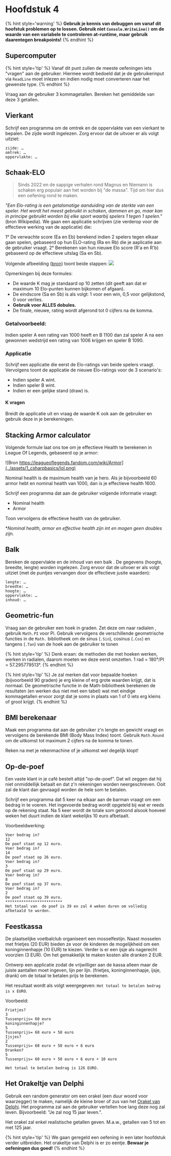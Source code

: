 # Hoofdstuk 4

{% hint style='warning' %}
**Gebruik je kennis van debuggen om vanaf dit hoofstuk problemen op te lossen. Gebruik niet ``Console.WriteLine()`` om de waarde van een variabele te controleren at-runtime, maar gebruik daarentegen breakpoints!**
{% endhint %}

## Supercomputer

{% hint style='tip' %}
Vanaf dit punt zullen  de meeste oefeningen iets "vragen" aan de gebruiker. Hiermee wordt bedoeld dat je de gebruikerinput via ``ReadLine`` moet inlezen en indien nodig moet converteren naar het gewenste type.
{% endhint %}

Vraag aan de gebruiker 3 kommagetallen. Bereken het gemiddelde van deze 3 getallen.

## Vierkant
Schrijf een programma om de omtrek en de oppervlakte van een vierkant te bepalen. De zijde wordt ingelezen. Zorg ervoor dat de uitvoer er als volgt uitziet:

```text
zijde: … 
omtrek: … 
oppervlakte: …
```

## Schaak-ELO

> Sinds 2022 en de sappige verhalen rond Magnus en Niemann is schaken erg populair aan het worden bij "de massa". Tijd om hier dus een oefening rond te maken.

*"Een Elo-rating is een getalsmatige aanduiding van de sterkte van een speler. Het wordt het meest gebruikt in schaken, dammen en go, maar kan in principe gebruikt worden bij elke sport waarbij spelers 1 tegen 1 spelen."* (bron Wikipedia). We gaan een applicatie schrijven (zie verderop voor de effectieve werking van de applicatie) die: 

1° De verwachte score (Ea en Eb) berekend indien 2 spelers tegen elkaar gaan spelen, gebaseerd op hun ELO-rating (Ra en Rb) die je aaplicatie aan de gebruiker vraagt.
2° Berekenen van hun nieuwe Elo score (R'a en R'b) gebaseerd op de effectieve uitslag (Sa en Sb). 

Volgende afbeelding ([bron](https://www.coorpacademy.com/en/blog/learning-innovation-en/elo-whos-the-best/)) toont beide stappen:
![](../assets/0_intro/elo.png)

Opmerkingen bij deze formules:

* De waarde K mag je standaard op 10 zetten (dit geeft aan dat er maximum 10 Elo-punten kunnen bijkomen of afgaan).
* De eindscore (Sa en Sb) is als volgt: 1 voor een win, 0,5 voor gelijkstond, 0 voor verlies.
* **Gebruik voor ALLES dobules.**
* De finale, nieuwe, rating wordt afgerond tot 0 cijfers na de komma. 

### Getalvoorbeeld:

Indien speler A een rating van 1000 heeft en B 1100 dan zal speler A na een gewonnen wedstrijd een rating van 1006 krijgen en speler B 1090.

### Applicatie

Schrijf een applicatie die eerst de Elo-ratings van beide spelers vraagt.
Vervolgens toont de applicatie de nieuwe Elo-ratings voor de 3 scenario's:
* Indien speler A wint.
* Indien speler B wint.
* Indien er een gelijke stand (draw) is.

#### K vragen

Breidt de applicatie uit en vraag de waarde K ook aan de gebruiker en gebruik deze in je berekeningen.


## Stacking Armor calculator

Volgende formule laat ons toe om je effectieve Health te berekenen in League Of Legends, gebaseerd op je armor:

![Bron https://leagueoflegends.fandom.com/wiki/Armor](../assets/1_csharpbasics/lol.png)

Nominal health is de maximum health van je hero. Als je bijvoorbeeld 60 armor hebt en nominal health van 1000, dan is je effectieve health 1600.

Schrijf een programma dat aan de gebruiker volgende informatie vraagt:

* Nominal health
* Armor

Toon vervolgens de effectieve health van de gebruiker.

**Nominal health, armor en effective health zijn int en mogen geen doubles zijn.*

## Balk

Bereken de oppervlakte en de inhoud van een balk . De gegevens (hoogte, breedte, lengte) worden ingelezen. Zorg ervoor dat de uitvoer er als volgt uitziet (met de puntjes vervangen door de effectieve jusite waarden):

```text
lengte: … 
breedte: … 
hoogte: … 
oppervlakte: … 
inhoud: … 
```

## Geometric-fun

Vraag aan de gebruiker een hoek in graden. Zet deze om naar radialen , gebruik ``Math.PI`` voor Pi. Gebruik vervolgens de verschillende geometrische functies in de ``Math.`` bibliotheek om de sinus (``.Sin``), cosinus (``.Cos``) en tangens (``.Tan``) van de hoek aan de gebruiker te tonen 

{% hint style='tip' %}
Denk eraan: de methoden die met hoeken werken, werken in radialen, daarom moeten we deze eerst omzetten.
1 rad = 180°/PI = 57.295779513°.
{% endhint %}

{% hint style='tip' %}
Je zal merken dat voor bepaalde hoeken (bijvoorbeeld 90 graden) je erg kleine of erg grote waarden krijgt, dat is normaal. De geometrische functie in de Math-bibliotheek berekenen de resultaten (en werken dus niet met een tabel) wat met eindige kommagetallen ervoor zorgt dat je soms in plaats van 1 of 0 iets erg kleins of groot krijgt.
{% endhint %}

## BMI berekenaar
Maak een programma dat aan de gebruiker z'n lengte en gewicht vraagt en vervolgens de berekende BMI (Body Mass Index) toont.
Gebruik ``Math.Round`` om de uitkomst tot maximum 2 cijfers na de komma te tonen.

Reken na met je rekenmachine of je uitkomst wel degelijk klopt!

## Op-de-poef
Een vaste klant in je café bestelt altijd "op-de-poef". Dat wil zeggen dat hij niet onmiddellijk betaalt en dat z'n rekeningen worden neergeschreven. Ooit zal de klant dan gevraagd worden de hele som te betalen.

Schrijf een programma dat 5 keer na elkaar aan de barman vraagt om een bedrag in te voeren. Het ingevoerde bedrag wordt opgeteld bij wat er reeds op de rekening staat. Na 5 keer wordt de totale som getoond alsook hoeveel weken het duurt indien de klant wekelijks 10 euro afbetaalt.

Voorbeeldwerking:


```text
Voer bedrag in?
12
De poef staat op 12 euro.
Voer bedrag in?
14
De poef staat op 26 euro.
Voer bedrag in?
3
De poef staat op 29 euro.
Voer bedrag in?
8
De poef staat op 37 euro.
Voer bedrag in?
2
De poef staat op 39 euro.
*************************
Het totaal van  de poef is 39 en zal 4 weken duren om volledig afbetaald te worden.
```


## Feestkassa
De plaatselijke voetbalclub organiseert een mosselfestijn. Naast mosselen met frietjes (20 EUR) bieden ze voor de kinderen de mogelijkheid om een koninginnenhapje (10 EUR) te kiezen. Verder is er een ijsje als nagerecht voorzien (3 EUR). Om het gemakkelijk te maken kosten alle dranken 2 EUR.


Ontwerp een applicatie zodat de vrijwilliger aan de kassa alleen maar de juiste aantallen moet ingeven, lijn per lijn. (frietjes, koninginnenhapje, ijsje, drank) om de totaal te betalen prijs te berekenen. 

Het resultaat wordt als volgt weergegeven: ``Het totaal te betalen bedrag is x EURO``.

Voorbeeld:
```
Frietjes?
3   
Tussenprijs= 60 euro
koninginnenhapje?
5
Tussenprijs= 60 euro + 50 euro
Ijsjes?
2
Tussenprijs= 60 euro + 50 euro + 6 euro
Dranken?
5
Tussenprijs= 60 euro + 50 euro + 6 euro + 10 euro

Het totaal te betalen bedrag is 126 EURO.
```

## Het Orakeltje van Delphi
Gebruik een random generator om een orakel (een duur woord voor waarzegger) te maken, namelijk de kleine broer of zus van het [Orakel van Delphi](https://nl.wikipedia.org/wiki/Orakel_van_Delphi). Het programma zal aan de gebruiker vertellen hoe lang deze nog zal leven. Bijvoorbeeld: "Je zal nog 15 jaar leven.".
 
Het orakel zal enkel realistische getallen geven. M.a.w., getallen van 5 tot en met 125 jaar.


{% hint style='tip' %}
We gaan geregeld een oefening in een later hoofdstuk verder uitbreiden. Het orakeltje van Delphi is er zo eentje. **Bewaar je oefeningen dus goed!**
{% endhint %}
